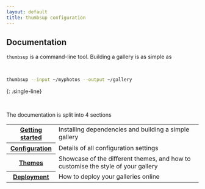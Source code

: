```yaml
---
layout: default
title: thumbsup configuration
---
```


## Documentation

`thumbsup` is a command-line tool.
Building a gallery is as simple as

<br />

```bash
thumbsup --input ~/myphotos --output ~/gallery
```
{: .single-line}

<br />

The documentation is split into 4 sections

<table class="horizontal">
  <tr>
    <th><a href="/docs/setup">Getting started</a></th>
    <td>Installing dependencies and building a simple gallery</td>
  </tr>
  <tr>
    <th><a href="/docs/configuration">Configuration</a></th>
    <td>Details of all configuration settings</td>
  </tr>
  <tr>
    <th><a href="/docs/themes">Themes</a></th>
    <td>Showcase of the different themes, and how to customise the style of your gallery</td>
  </tr>
  <tr>
    <th><a href="/docs/deployment">Deployment</a></th>
    <td>How to deploy your galleries online</td>
  </tr>
</table>
